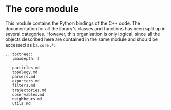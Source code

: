 # The core module

This module contains the Python bindings of the C++ code. The documentation for all the library's classes and functions has been split up in several categories. However, this organisation is only logical, since all the objects described here are contained in the same module and should be accessed as `ba.core.*`.

```eval_rst
.. toctree::
   :maxdepth: 2

   particles.md
   topology.md
   parsers.md
   exporters.md
   filters.md
   trajectories.md
   observables.md
   neighbours.md
   utils.md

```
